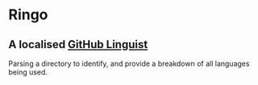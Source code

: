 # Ringo

## A localised [GitHub Linguist](https://github.com/github-linguist/linguist/)

Parsing a directory to identify, and provide a breakdown of all languages being used.
